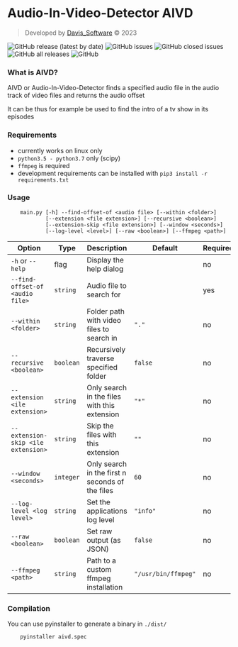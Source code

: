 # Audio-In-Video-Detector AIVD

> Developed by [Davis_Software](https://github.com/Davis-Software) &copy; 2023

![GitHub release (latest by date)](https://img.shields.io/github/v/release/Davis-Software/aivd?style=for-the-badge)
![GitHub issues](https://img.shields.io/github/issues-raw/Davis-Software/aivd?style=for-the-badge)
![GitHub closed issues](https://img.shields.io/github/issues-closed/Davis-Software/aivd?style=for-the-badge)
![GitHub all releases](https://img.shields.io/github/downloads/Davis-Software/aivd/total?style=for-the-badge)
![GitHub](https://img.shields.io/github/license/Davis-Software/aivd?style=for-the-badge)

### What is AIVD?
AIVD or Audio-In-Video-Detector finds a specified audio file in the audio track
of video files and returns the audio offset

It can be thus for example be used to find the intro of a tv show in its episodes

### Requirements
* currently works on linux only
* `python3.5 - python3.7` only (scipy)
* `ffmpeg` is required
* development requirements can be installed with `pip3 install -r requirements.txt`

### Usage
```shell
    main.py [-h] --find-offset-of <audio file> [--within <folder>]
            [--extension <file extension>] [--recursive <boolean>]
            [--extension-skip <file extension>] [--window <seconds>]
            [--log-level <level>] [--raw <boolean>] [--ffmpeg <path>]
```

| Option                             | Type      | Description                                     | Default             | Required |
|------------------------------------|-----------|-------------------------------------------------|---------------------|----------|
| `-h` or `--help`                   | flag      | Display the help dialog                         |                     | no       |
| `--find-offset-of <audio file>`    | `string`  | Audio file to search for                        |                     | yes      |
| `--within <folder>`                | `string`  | Folder path with video files to search in       | `"."`               | no       |
| `--recursive <boolean>`            | `boolean` | Recursively traverse specified folder           | `false`             | no       |
| `--extension <ile extension>`      | `string`  | Only search in the files with this extension    | `"*"`               | no       |
| `--extension-skip <ile extension>` | `string`  | Skip the files with this extension              | `""`                | no       |
| `--window <seconds>`               | `integer` | Only search in the first n seconds of the files | `60`                | no       |
| `--log-level <log level>`          | `string`  | Set the applications log level                  | `"info"`            | no       |
| `--raw <boolean>`                  | `boolean` | Set raw output (as JSON)                        | `false`             | no       |
| `--ffmpeg <path>`                  | `string`  | Path to a custom ffmpeg installation            | `"/usr/bin/ffmpeg"` | no       |

### Compilation
You can use pyinstaller to generate a binary in `./dist/`
```shell
    pyinstaller aivd.spec
```
